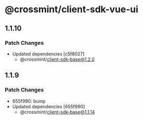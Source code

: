 # @crossmint/client-sdk-vue-ui

## 1.1.10

### Patch Changes

-   Updated dependencies [c5f8027]
    -   @crossmint/client-sdk-base@1.2.0

## 1.1.9

### Patch Changes

-   655f990: bump
-   Updated dependencies [655f990]
    -   @crossmint/client-sdk-base@1.1.14
